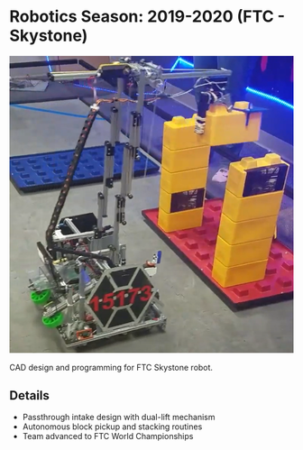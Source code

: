 # Robotics Season: 2019-2020 (FTC - Skystone)

![FTC Skystone](../../images/2019Robot.png)

CAD design and programming for FTC Skystone robot.

## Details

- Passthrough intake design with dual-lift mechanism
- Autonomous block pickup and stacking routines
- Team advanced to FTC World Championships
